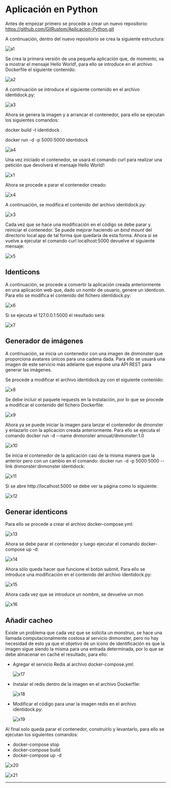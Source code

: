 # Aplicación en Python

Antes de empezar primero se procede a crear un nuevo repositorio: https://github.com/GilRustom/Aplicacion-Python.git

A continuación, dentro del nuevo repositorio se crea la siguiente estructura:

![a1](../imagenes/a1.png)

Se crea la primera versión de una pequeña aplicación que, de momento, va a mostrar el mensaje Hello World!, para ello se introduce en el archivo Dockerfile el siguiente contenido:

![a2](../imagenes/a2.png)

A continuación se introduce el siguiente contenido en el archivo identidock.py:

![a3](../imagenes/a3.png)

Ahora se genera la imagen y a arrancar el contenedor, para ello se ejecutan los siguientes comandos:

 docker build -t identidock . 

docker run -d -p 5000:5000 identidock

![a4](../imagenes/a4.png)

Una vez iniciado el contenedor, se usará el comando curl para realizar una petición que devolverá el mensaje Hello World!:

![x1](../imagenes/x1.png)

Ahora se procede a parar el contenedor creado:

![x4](../imagenes/x4.png)

A continuación, se modifica el contenido del archivo identidock.py:

![x3](../imagenes/x3.png)

Cada vez que se hace una modificación en el código se debe parar y reiniciar el contenedor. Se puede mejorar haciendo un *bind mount* del directorio local app de tal forma que quedaría de esta forma. Ahora si se vuelve a ejecutar el comando curl localhost:5000 devuelve el siguiente mensaje:

![x5](../imagenes/x5.png)



## Identicons

A continuación, se procede a convertir la aplicación creada anteriormente en una aplicación web que, dado un nombr de usuario, genere un identicon. Para ello se modifica el contenido del fichero identidock.py:

![x6](../imagenes/x6.png)

Si se ejecuta el 127.0.0.1:5000 el resultado será:

![x7](../imagenes/x7.png)

## Generador de imágenes

A continuación, se inicia un contenedor con una imagen de dnmonster que proporciona avatares únicos para una cadena dada. Para ello se usuará una imagen de este servicio más adelante que expone una API REST para generar las imágenes.

Se procede a modificar el archivo identidock.py con el siguiente contenido:

![x8](../imagenes/x8.png)

Se debe incluir el paquete requests en la instalación, por lo que se procede a modificar el contenido del fichero Dockerfile:

![x9](../imagenes/x9.png)

Ahora ya se puede iniciar la imagen para lanzar el contenedor de dmonster y enlazarlo con la aplicación creada anteriormente. Para ello se ejecuta el comando docker run -d --name dnmonster amouat/dnmonster:1.0 

![x10](../imagenes/x10.png)

Se inicia el contenedor de la aplicación casi de la misma manera que la anterior pero con un cambio en el comando: docker run -d -p 5000:5000 --link dnmonster:dnmonster identidock:

![x11](../imagenes/x11.png)

Si se abre http://localhost:5000 se debe ver la página como lo siguiente:

![x12](../imagenes/x12.png)

## Generar identicons

Para ello se procede a crear el archivo docker-compose.yml:

![x13](../imagenes/x13.png)

Ahora se debe parar el contenedor y luego ejecutar el comando docker-compose up -d:

![x14](../imagenes/x14.png)

Ahora sólo queda hacer que funcione el botón submit. Para ello se introduce una modificación en el contenido del archivo identidock.py:

![x15](../imagenes/x15.png)

Ahora cada vez que se introduce un nombre, se devuelve un mon

![x16](../imagenes/x16.png)

## Añadir cacheo

Existe un problema que cada vez que se solicita un monstruo, se hace una llamada computacionalmente costosa al servicio dnmonster, pero no hay necesidad de esto ya que el objetivo de un icono de identificación es  que la imagen sigue siendo la misma para una entrada determinada, por lo que se debe almacenar en caché el resultado, para ello:

- Agregar el servicio Redis al archivo docker-compose.yml:

  ![x17](../imagenes/x17.png)

- Instalar el redis dentro de la imagen en el archivo Dockerfile:

  ![x18](../imagenes/x18.png)

- Modificar el código para unar la imagen redis en el archivo identidock.py:

  ![x19](../imagenes/x19.png)



Al final solo queda parar el contenedor, construirlo y levantarlo, para ello se ejecutan los siguientes comandos:

- docker-compose stop
- docker-compose build
- docker-compose up -d

![x20](../imagenes/x20.png)

![x21](../imagenes/x21.png)



--------------------------------------------------------------------------------------------------------------------------------------------------------------------------------------------------------------------------------------------------------------------------------------------

